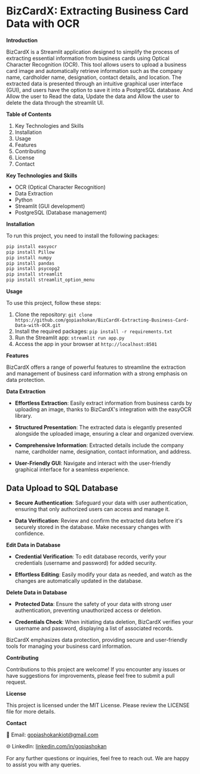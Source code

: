 # BizCardX: Extracting Business Card Data with OCR

**Introduction**

BizCardX is a Streamlit application designed to simplify the process of extracting essential information from business cards using Optical Character Recognition (OCR). This tool allows users to upload a business card image and automatically retrieve information such as the company name, cardholder name, designation, contact details, and location. The extracted data is presented through an intuitive graphical user interface (GUI), and users have the option to save it into a PostgreSQL database. And Allow the user to Read the data, Update the data and Allow the user to delete the data through the streamlit UI.

**Table of Contents**

1. Key Technologies and Skills
2. Installation
3. Usage
4. Features
5. Contributing
6. License
7. Contact

**Key Technologies and Skills**
- OCR (Optical Character Recognition)
- Data Extraction
- Python
- Streamlit (GUI development)
- PostgreSQL (Database management)


**Installation**

To run this project, you need to install the following packages:

```python
pip install easyocr
pip install Pillow
pip install numpy
pip install pandas
pip install psycopg2
pip install streamlit
pip install streamlit_option_menu
```

**Usage**

To use this project, follow these steps:

1. Clone the repository: ```git clone https://github.com/gopiashokan/BizCardX-Extracting-Business-Card-Data-with-OCR.git```
2. Install the required packages: ```pip install -r requirements.txt```
3. Run the Streamlit app: ```streamlit run app.py```
4. Access the app in your browser at ```http://localhost:8501```

**Features**

BizCardX offers a range of powerful features to streamline the extraction and management of business card information with a strong emphasis on data protection.

**Data Extraction**

- **Effortless Extraction**: Easily extract information from business cards by uploading an image, thanks to BizCardX's integration with the easyOCR library.

- **Structured Presentation**: The extracted data is elegantly presented alongside the uploaded image, ensuring a clear and organized overview.

- **Comprehensive Information**: Extracted details include the company name, cardholder name, designation, contact information, and address.

- **User-Friendly GUI**: Navigate and interact with the user-friendly graphical interface for a seamless experience.

## Data Upload to SQL Database

- **Secure Authentication**: Safeguard your data with user authentication, ensuring that only authorized users can access and manage it.

- **Data Verification**: Review and confirm the extracted data before it's securely stored in the database. Make necessary changes with confidence.

**Edit Data in Database**

- **Credential Verification**: To edit database records, verify your credentials (username and password) for added security.

- **Effortless Editing**: Easily modify your data as needed, and watch as the changes are automatically updated in the database.

**Delete Data in Database**

- **Protected Data**: Ensure the safety of your data with strong user authentication, preventing unauthorized access or deletion.

- **Credentials Check**: When initiating data deletion, BizCardX verifies your username and password, displaying a list of associated records.

BizCardX emphasizes data protection, providing secure and user-friendly tools for managing your business card information.


**Contributing**

Contributions to this project are welcome! If you encounter any issues or have suggestions for improvements, please feel free to submit a pull request.

**License**

This project is licensed under the MIT License. Please review the LICENSE file for more details.

**Contact**

📧 Email: gopiashokankiot@gmail.com 

🌐 LinkedIn: [linkedin.com/in/gopiashokan](https://www.linkedin.com/in/gopiashokan)

For any further questions or inquiries, feel free to reach out. We are happy to assist you with any queries.
